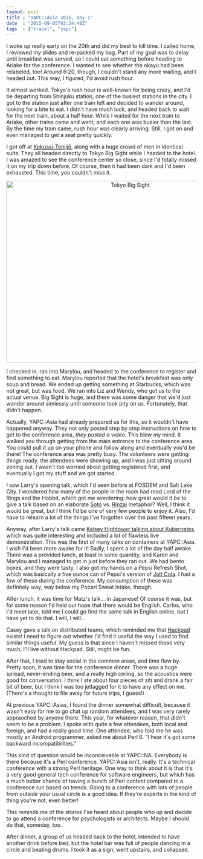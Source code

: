 ```yaml
---
layout: post
title : "YAPC::Asia 2015, day 1"
date  : "2015-09-05T03:24:48Z"
tags  : ["travel", "yapc"]
---
```

I woke up really early on the 20th and did my best to kill time.  I called
home, I reviewed my slides and re-packed my bag.  Part of my goal was to delay
until breakfast was served, so I could eat something before heading to Ariake
for the conference.  I wanted to see whether the okayu had been relabeled, too!
Around 6:20, though, I couldn't stand any more waiting, and I headed out.  This
way, I figured, I'd avoid rush hour.

It almost worked.  Tokyo's rush hour is well-known for being crazy, and I'd be
departing from Shinjuku station, one of the busiest stations in the city.  I
got to the station just after one train left and decided to wander around,
looking for a bite to eat.  I didn't have much luck, and headed back to wait
for the next train, about a half hour.  While I waited for the next train to
Ariake, other trains came and went, and each one was busier than the last.  By
the time my train came, rush hour was clearly arriving.  Still, I got on and
even managed to get a seat pretty quickly.

I got off at
[Kokusai-Tenjijō](https://en.wikipedia.org/wiki/Kokusai-Tenjij%C5%8D_Station),
along with a huge crowd of men in identical suits.  They all headed directly to
Tokyo Big Sight while I headed to the hotel.  I was amazed to see the
conference center so close, since I'd totally missed it on my trip down before.
Of course, then it had been dark and I'd been exhausted.  This time, you
couldn't miss it.

<center>
<a data-flickr-embed="true"
href="https://www.flickr.com/photos/rjbs/20899740492/in/dateposted-public/"
title="Tokyo Big Sight"><img
src="https://farm1.staticflickr.com/779/20899740492_d7ddca8016_z.jpg"
width="640" height="480" alt="Tokyo Big Sight"></a><script async
src="//embedr.flickr.com/assets/client-code.js" charset="utf-8"></script>
</center>

I checked in, ran into Marylou, and headed to the conference to register and
find something to eat.  Marylou reported that the hotel's breakfast was only
soup and bread.  We ended up getting something at Starbucks, which was not
great, but was food.  We ran into Liz and Wendy, who got us to the actual
venue.  Big Sight is huge, and there was some danger that we'd just wander
around aimlessly until someone took pity on us.  Fortunately, that didn't
happen.

Actually, YAPC::Asia had already prepared us for this, so it wouldn't have
happened anyway.  They not only posted step by step instructions on how to get
to the conference area, *they posted a video*.  This blew my mind.  It walked
you through getting from the main entrance to the conference area.  You could
pull it up on your phone and follow along and eventually you'd be there!
The conference area was pretty busy.  The volunteers were getting things ready,
the attendees were showing up, and I was just sitting around zoning out.  I
wasn't too worried about getting registered first, and eventually I got my
stuff and we got started.

I saw Larry's opening talk, which I'd seen before at FOSDEM and Salt Lake City.
I wondered how many of the people in the room had read Lord of the Rings and
the Hobbit, which got me wondering:  how great would it be to give a talk based
on an elaborate [Soto](https://en.wikipedia.org/wiki/S%C5%8Dt%C5%8D) vs.
[Rinzai](https://en.wikipedia.org/wiki/Rinzai_school) metaphor?  Well, I think
it would be great, but I think I'd be one of very few people to enjoy it.
Also, I'd have to relearn a lot of the things I've forgotten over the past
fifteen years.

Anyway, after Larry's talk came [Kelsey Hightower talking about
Kubernetes](https://www.youtube.com/watch?v=-8aUxpVrD40), which was quite
interesting and included a lot of flawless live demonstration.  This was the
first of many talks on containers at YAPC::Asia.  I wish I'd been more awake
for it!  Sadly, I spent a lot of the day half awake.  There was a provided
lunch, at least in some quantity, and Karen and Marylou and I managed to get
in just before they ran out.  We had bento boxes, and they were tasty.  I also
got my hands on a Pepsi Refresh Shot, which was basically a five ounce can of
Pepsi's version of [Jolt Cola](https://en.wikipedia.org/wiki/Jolt_Cola).  I had
a few of these during the conference.  My consumption of these was definitely
way, way below my Pocari Sweat intake, though.

After lunch, it was time for Matz's talk… in Japanese!  Of course it was, but
for some reason I'd held out hope that there would be English.  Carlos, who I'd
meet later, told me I could go find the same talk in English online, but I have
yet to do that.  I will, I will…

Casey gave a talk on distributed teams, which reminded me that
[Hackpad](https://hackpad.com/) exists!  I need to figure out whether I'd find
it useful the way I used to find similar things useful.  My guess is that since
I haven't missed those very much, I'll live without Hackpad.  Still, might be
fun.

After that, I tried to stay social in the common areas, and time flew by.
Pretty soon, it was time for the conference dinner.  There was a huge spread,
never-ending beer, and a really high ceiling, so the acoustics were good for
conversation.  I think I ate about four pieces of ziti and drank a fair bit of
beer, but I think I was too jetlagged for it to have any effect on me.
(There's a thought to file away for future trips, I guess!)

At previous YAPC::Asias, I found the dinner somewhat difficult, because it
wasn't easy for me to go chat up random attendees, and I was very rarely
appraoched by anyone there.  This year, for whatever reason, that didn't seem
to be a problem.  I spoke with quite a few attendees, both local and foreign,
and had a really good time.  One attendee, who told me he was mostly an Android
programmer, asked me about Perl 6.  "I hear it's got some backward
incompatibilities."

This kind of question would be inconceivable at YAPC::NA.  Everybody is there
because it's a Perl conference.  YAPC::Asia isn't, really.  It's a technical
conference with a strong Perl heritage.  One way to think about it is that it's
a very good general tech conference for software engineers, but which has a
much better chance of having a bunch of Perl content compared to a conference
run based on trends.  Going to a conference with lots of people from outside
your usual circle is a good idea.  If they're experts in the kind of thing
you're not, even better!

This reminds me of the stories I've heard about people who up and decide to go
attend a conference for psychologists or architects.  Maybe I should do that,
someday, too.

After dinner, a group of us headed back to the hotel, intended to have another
drink before bed, but the hotel bar was full of people dancing in a circle and
beating drums.  I took it as a sign, went upstairs, and collapsed.

